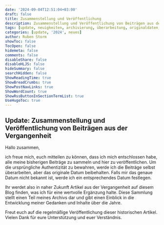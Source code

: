 ```yaml
---
date: '2024-09-04T12:51:04+03:00'
draft: false
title: Zusammenstellung und Veröffentlichung
description: Zusammenstellung und Veröffentlichung von Beiträgen aus der Vergangenheit
tags: [update, neuigkeiten, archivierung, überarbeitung, originaldaten, historische artikel, veröffentlichung, sammlung, einblick]
categories: [update, '2024', neues]
author: Ruben Storm
showToc: false
TocOpen: false
hidemeta: false
comments: false
disableShare: false
disableHLJS: false
hideSummary: false
searchHidden: false
ShowReadingTime: true
ShowBreadCrumbs: true
ShowPostNavLinks: true
ShowWordCount: true
ShowRssButtonInSectionTermList: true
UseHugoToc: true
---
```


## Update: Zusammenstellung und Veröffentlichung von Beiträgen aus der Vergangenheit

Hallo zusammen, 

ich freue mich, euch mitteilen zu können, dass ich mich entschlossen habe, alle meine bisherigen Beiträge zu sammeln und hier zu veröffentlichen. Um die ursprüngliche Authentizität zu bewahren, werde ich die Beiträge selbst überarbeiten, aber das originale Datum beibehalten. Falls mir das genaue Datum nicht bekannt ist, werde ich ein entsprechendes Datum festlegen.

Ihr werdet also in naher Zukunft Artikel aus der Vergangenheit auf diesem Blog finden, was ich für eine wertvolle Ergänzung halte. Diese Sammlung stellt einen Teil meines Archivs dar und gibt einen Einblick in die Entwicklung meiner Gedanken und Inhalte über die Jahre.

Freut euch auf die regelmäßige Veröffentlichung dieser historischen Artikel. Vielen Dank für eure Unterstützung und euer Verständnis.
